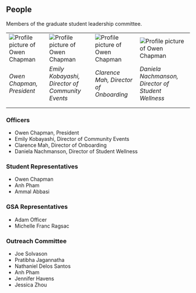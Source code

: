 ## People
Members of the graduate student leadership committee.

|   |   |   |   |
|---|---|---|---|
|![Profile picture of Owen Chapman](https://bioinformatics.ucsd.edu/sites/www-bioinfo.ucsd.edu/files/styles/small/public/people/ochapman.jpg?itok=pe66ZTlK)|![Profile picture of Owen Chapman](https://bioinformatics.ucsd.edu/sites/www-bioinfo.ucsd.edu/files/styles/small/public/people/ochapman.jpg?itok=pe66ZTlK)|![Profile picture of Owen Chapman](https://bioinformatics.ucsd.edu/sites/www-bioinfo.ucsd.edu/files/styles/small/public/people/ochapman.jpg?itok=pe66ZTlK)|![Profile picture of Owen Chapman](https://bioinformatics.ucsd.edu/sites/www-bioinfo.ucsd.edu/files/styles/small/public/people/ochapman.jpg?itok=pe66ZTlK)|
|*Owen Chapman, President*|*Emily Kobayashi, Director of Community Events*|*Clarence Mah, Director of Onboarding*|*Daniela Nachmanson, Director of Student Wellness*|
|   |   |   |   |
|   |   |   |   |

### Officers
* Owen Chapman, President
* Emily Kobayashi, Director of Community Events
* Clarence Mah, Director of Onboarding
* Daniela Nachmanson, Director of Student Wellness

### Student Representatives
* Owen Chapman
* Anh Pham
* Ammal Abbasi

### GSA Representatives
* Adam Officer
* Michelle Franc Ragsac

### Outreach Committee
* Joe Solvason
* Pratibha Jagannatha
* Nathaniel Delos Santos
* Anh Pham
* Jennifer Havens
* Jessica Zhou
